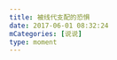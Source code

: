 ```yaml
---
title: 被线代支配的恐惧
date: 2017-06-01 08:32:24
mCategories: [说说]
type: moment
---
```


<div id="pics-20170601083224"></div>

<script>
var data = [
    {"link": "2017-06-01_000000.jpeg", "type": "shuoshuo"}
];
picsRender(data, "pics-20170601083224");
</script>
